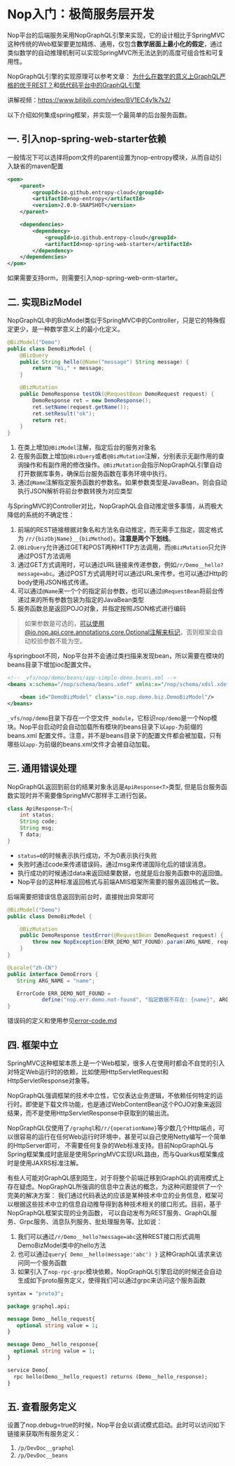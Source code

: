 # Nop入门：极简服务层开发

Nop平台的后端服务采用NopGraphQL引擎来实现，它的设计相比于SpringMVC这种传统的Web框架要更加精炼、通用，仅包含**数学层面上最小化的假定**，通过类似数学的自动推理机制可以实现SpringMVC所无法达到的高度可组合性和可复用性。

NopGraphQL引擎的实现原理可以参考文章： [为什么在数学的意义上GraphQL严格的优于REST？](https://zhuanlan.zhihu.com/p/678597287)和[低代码平台中的GraphQL引擎](https://zhuanlan.zhihu.com/p/589565334)

讲解视频：https://www.bilibili.com/video/BV1EC4y1k7s2/

以下介绍如何集成spring框架，并实现一个最简单的后台服务函数。

## 一. 引入nop-spring-web-starter依赖

一般情况下可以选择将pom文件的parent设置为nop-entropy模块，从而自动引入缺省的maven配置

```xml
<pom>
    <parent>
        <groupId>io.github.entropy-cloud</groupId>
        <artifactId>nop-entropy</artifactId>
        <version>2.0.0-SNAPSHOT</version>
    </parent>

    <dependencies>
        <dependency>
            <groupId>io.github.entropy-cloud</groupId>
            <artifactId>nop-spring-web-starter</artifactId>
        </dependency>
    </dependencies>
</pom>
```

如果需要支持orm，则需要引入nop-spring-web-orm-starter。

## 二. 实现BizModel

NopGraphQL中的BizModel类似于SpringMVC中的Controller，只是它的特殊假定更少，是一种数学意义上的最小化定义。

```java
@BizModel("Demo")
public class DemoBizModel {
    @BizQuery
    public String hello(@Name("message") String message) {
        return "Hi," + message;
    }

    @BizMutation
    public DemoResponse testOk(@RequestBean DemoRequest request) {
        DemoResponse ret = new DemoResponse();
        ret.setName(request.getName());
        ret.setResult("ok");
        return ret;
    }
}
```

1. 在类上增加`@BizModel`注解，指定后台的服务对象名
2. 在服务函数上增加`@BizQuery`或者`@BizMutation`注解，分别表示无副作用的查询操作和有副作用的修改操作。`@BizMutation`会指示NopGraphQL引擎自动打开数据库事务，确保后台服务函数在事务环境中执行。
3. 通过`@Name`注解指定服务函数的参数名。如果参数类型是JavaBean，则会自动执行JSON解析将前台参数转换为对应类型

与SpringMVC的Controller对比，NopGraphQL会自动推定很多事情，从而极大降低的系统的不确定性：

1. 前端的REST链接根据对象名和方法名自动推定，而无需手工指定，固定格式为 `/r/{bizObjName}__{bizMethod}`。**注意是两个下划线**。
2. `@BizQuery`允许通过GET和POST两种HTTP方法调用，而`@BizMutation`只允许通过POST方法调用
3. 通过GET方式调用时，可以通过URL链接来传递参数，例如`/r/Demo__hello?message=abc`。通过POST方式调用时可以通过URL来传参，也可以通过Http的body使用JSON格式传递。
4. 可以通过`@Name`来一个个的指定前台参数，也可以通过`@RequestBean`将前台传递过来的所有参数包装为指定的JavaBean类型
5. 服务函数总是返回POJO对象，并指定按照JSON格式进行编码

> 如果参数是可选的，可以使用@io.nop.api.core.annotations.core.Optional注解来标记，否则框架会自动校验参数不能为空。

与springboot不同，Nop平台并不会通过类扫描来发现bean，所以需要在模块的beans目录下增加ioc配置文件。

```xml
<!-- _vfs/nop/demo/beans/app-simple-demo.beans.xml -->
<beans x:schema="/nop/schema/beans.xdef" xmlns:x="/nop/schema/xdsl.xdef">

    <bean id="DemoBizModel" class="io.nop.demo.biz.DemoBizModel"/>
</beans>
```

`_vfs/nop/demo`目录下存在一个空文件`_module`，它标识`nop/demo`是一个Nop模块。Nop平台启动时会自动加载所有模块的beans目录下以`app-`为前缀的beans.xml
配置文件。注意，并不是beans目录下的配置文件都会被加载，只有哪些以`app-`为前缀的beans.xml文件才会被自动加载。

## 三. 通用错误处理

NopGraphQL返回到前台的结果对象永远是`ApiResponse<T>`类型, 但是后台服务函数实现时并不需要像SpringMVC那样手工进行包装。

```java
class ApiResponse<T>{
    int status;
    String code;
    String msg;
    T data;
}
```

* `status=0`的时候表示执行成功，不为0表示执行失败
* 失败时通过code来传递错误码，通过msg来传递国际化后的错误消息。
* 执行成功的时候通过data来返回结果数据，也就是后台服务函数中的返回值。
* Nop平台的这种标准返回格式与前端AMIS框架所需要的服务返回格式一致。

后端需要把错误信息返回到前台时，直接抛出异常即可

```java
@BizModel("Demo")
public class DemoBizModel {

    @BizMutation
    public DemoResponse testError(@RequestBean DemoRequest request) {
        throw new NopException(ERR_DEMO_NOT_FOUND).param(ARG_NAME, request.getName());
    }
}

@Locale("zh-CN")
public interface DemoErrors {
   String ARG_NAME = "name";

   ErrorCode ERR_DEMO_NOT_FOUND =
           define("nop.err.demo.not-found", "指定数据不存在: {name}", ARG_NAME);
}
```

错误码的定义和使用参见[error-code.md](https://gitee.com/canonical-entropy/nop-entropy/blob/master/docs/dev-guide/error-code.md)

## 四. 框架中立

SpringMVC这种框架本质上是一个Web框架，很多人在使用时都会不自觉的引入对特定Web运行时的依赖，比如使用HttpServletRequest和HttpServletResponse对象等。

NopGraphQL强调框架的技术中立性，它仅表达业务逻辑，不依赖任何特定的运行时。即使是下载文件功能，也是通过WebContentBean这个POJO对象来返回结果，而不是使用HttpServletResponse中获取到的输出流。

NopGraphQL仅使用了`/graphql`和`/r/{operationName}`等少数几个Http端点，可以很容易的运行在任何Web运行时环境中，甚至可以自己使用Netty编写一个简单的HttpServer即可，
不需要任何复杂的Web标准支持。目前NopGraphQL与Spring框架集成时底层是使用SpringMVC实现URL路由，而与Quarkus框架集成时是使用JAXRS标准注解。

有些人可能对GraphQL感到陌生，对于将整个前端迁移到GraphQL的调用模式上存在疑虑。NopGraphQL所强调的信息中立表达的概念，为这种问题提供了一个完美的解决方案：
我们通过代码表达的应该是某种技术中立的业务信息，框架可以根据这些技术中立的信息自动推导得到各种技术相关的接口形式。目前，基于NopGraphQL框架实现的业务函数，
可以自动发布为REST服务、GraphQL服务、Grpc服务、消息队列服务、批处理服务等。比如说：

1. 我们可以通过`/r/Demo__hello?message=abc`这种REST接口形式调用DemoBizModel类中的hello方法
2. 也可以通过`query{ Demo__hello(message:'abc') }` 这种GraphQL请求来访问同一个服务函数
3. 如果引入了`nop-rpc-grpc`模块依赖，NopGraphQL引擎启动的时候还会自动生成如下proto服务定义，使得我们可以通过grpc来访问这个服务函数

```protobuf
syntax = "proto3";

package graphql.api;

message Demo__hello_request{
   optional string value = 1;
}

message Demo__hello_response{
  optional string value = 1;
}

service Demo{
  rpc hello(Demo__hello_request) returns (Demo__hello_response);
}
```

## 五. 查看服务定义

设置了nop.debug=true的时候，Nop平台会以调试模式启动。此时可以访问如下链接来获取所有服务定义：

1. `/p/DevDoc__graphql`
2. `/p/DevDoc__beans`

